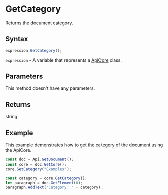 # GetCategory

Returns the document category.

## Syntax

```javascript
expression.GetCategory();
```

`expression` - A variable that represents a [ApiCore](../ApiCore.md) class.

## Parameters

This method doesn't have any parameters.

## Returns

string

## Example

This example demonstrates how to get the category of the document using the ApiCore.

```javascript editor-docx
const doc = Api.GetDocument();
const core = doc.GetCore();
core.SetCategory("Examples");

const category = core.GetCategory();
let paragraph = doc.GetElement(0);
paragraph.AddText("Category: " + category);

```
